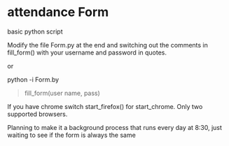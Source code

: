 # attendance Form
basic python script

Modify the file Form.py at the end and switching out the comments in fill_form() with your username and password in quotes.

or 

python -i Form.by
> fill_form(user name, pass)

If you have chrome switch start_firefox() for start_chrome. Only two supported browsers.

Planning to make it a background process that runs every day at 8:30, just waiting to see if the form is always the same
